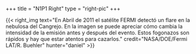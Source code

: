 +++
title = "N1P1 Right"
type = "right-pic"
+++

{{< right_img
    text="En Abril de 2011 el satélite FERMI detectó un flare en la nebulosa del Cangrejo. En la imagen se puede apreciar cómo cambia la intensidad de la emisión antes y después del evento. Estos fogonazos son rápidos y hay que estar atentos para cazarlos."
    credit="NASA/DOE/Fermi LAT/R. Buehler"
    hunter="daniel" >}}
